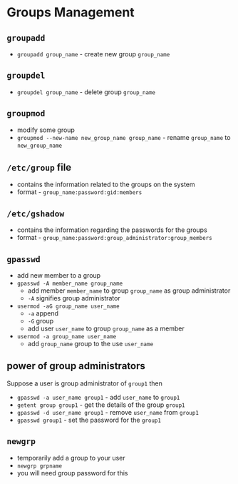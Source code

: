 # Groups Management

## `groupadd`

- `groupadd group_name` - create new group `group_name`

## `groupdel`

- `groupdel group_name` - delete group `group_name`

## `groupmod`

- modify some group
- `groupmod --new-name new_group_name group_name` - rename `group_name` to `new_group_name`

## `/etc/group` file

- contains the information related to the groups on the system
- format - `group_name:password:gid:members`

## `/etc/gshadow`

- contains the information regarding the passwords for the groups
- format - `group_name:password:group_administrator:group_members`

## `gpasswd`

- add new member to a group
- `gpasswd -A member_name group_name`
    - add member `member_name` to group `group_name` as group administrator
    - `-A` signifies group administrator
- `usermod -aG group_name user_name`
    - `-a` append
    - `-G` group
    - add user `user_name` to group `group_name` as a member
- `usermod -a group_name user_name`
    - add `group_name` group to the use `user_name`

## power of group administrators

Suppose a user is group administrator of `group1` then

- `gpasswd -a user_name group1` - add `user_name` to `group1`
- `getent group group1` - get the details of the group `group1`
- `gpasswd -d user_name group1` - remove `user_name` from `group1`
- `gpasswd group1` - set the password for the `group1`

## `newgrp`

- temporarily add a group to your user
- `newgrp grpname`
- you will need group password for this
